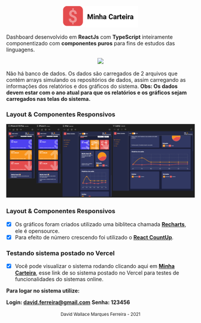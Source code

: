 <div align="center" >
  <img src="./docs/assets/logo.png" width="200">
</div>


Dashboard desenvolvido em **ReactJs** com **TypeScript** inteiramente componentizado com **componentes puros** para fins de estudos das linguagens.

<div align="center" >
  <img src="./docs/assets/minhacarteirapreview.gif">
</div>




Não há banco de dados. Os dados são carregados de 2 arquivos que contém arrays simulando os repositórios de dados, assim carregando as informações dos relatórios e dos gráficos do sistema.
**Obs: Os dados devem estar com o ano atual para que os relatórios e os gráficos sejam carregados nas telas do sistema.**

### Layout & Componentes Responsivos

<div align="center" >
  <img src="./docs/assets/resposiveview.png">
</div>

### Layout & Componentes Responsivos

- [x] Os gráficos foram criados utilizado uma bibliteca chamada [**Recharts**](http://recharts.org/en-US), ele é opensource.
- [x] Para efeito de número crescendo foi utilizado o [**React CountUp**](https://www.npmjs.com/package/react-countup).

### Testando sistema postado no Vercel

- [x] Você pode visualizar o sistema rodando clicando aqui em [**Minha Carteira**](https://reactjs-minha-carteira.vercel.app/), 
esse link de so sistema postado no Vercel para testes de funcionalidades do sistemas online.

**Para logar no sistema utilize:**

**Login: david.ferreira@gmail.com**
**Senha: 123456**

<div align="center">
  <small>David Wallace Marques Ferreira - 2021</small>
</div>